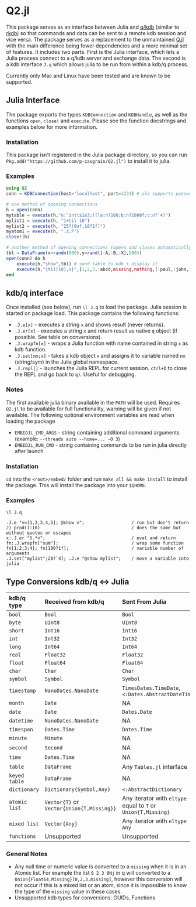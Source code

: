 # Q2.jl

This package serves as an interface between Julia and [q/kdb](https://code.kx.com/q/) (similar to [rkdb](https://github.com/KxSystems/rkdb)) so that commands and data can be sent to a remote kdb session and vice versa. The package serves as a replacement to the unmaintained [Q.jl](https://github.com/enlnt/Q.jl) with the main difference being fewer dependencies and a more minimal set of features. It includes two parts. First is the Julia interface, which lets a Julia process connect to a q/kdb server and exchange data. The second is a kdb interface  `J.q` which allows julia to be run from within a kdb/q process.

Currently only Mac and Linux have been tested and are known to be supported.

## Julia Interface

The package exports the types `KDBConnection` and `KDBHandle`, as well as the functions `open`, `close!` and `execute`. Please see the function docstrings and examples below for more information.

### Installation
This package isn't registered in the Julia package directory, so you can run `Pkg.add("https://github.com/p-casgrain/Q2.jl")` to install it to julia.

### Examples

```julia
using Q2
conn = KDBConnection(host="localhost", port=1234) # alo supports password, etc.

# one method of opening connections
h = open(conn)
mytable = execute(h,"n:`int\$1e3;([]a:n?100;b:n?1000f;c:n?`4)")
mylist1 = execute(h, "1+til 10")
mylist2 = execute(h, "25?(0nf,10?1f)")
myatom1 = execute(h, ".z.P")
close!(h)

# another method of opening connections (opens and closes automatically)
tbl = DataFrame(x=randn(500),y=rand([:A,:B,:X],500))
open(conn) do h
    execute(h,"show",tbl) # send table to kdb + display it
    execute(h,"{til[10],x}",[1,2,3,:abcd,missing,nothing,[:paul,:john,:george,:ringo]])
end
```

## kdb/q interface

Once installed (see below), run `\l J.q` to load the package. Julia session is started on package load.
This package contains the following functions:
 - `.J.e[x]` - executes a string `x` and shows result (never returns). 
 - `.J.er[x]` - executes a string `x` and return result as native `q` object (if possible. See table on conversions).
 - `.J.wrapfn[x]` - wraps a Julia function with name contained in string `x` as kdb function.
 - `.J.set[nm;x]` - takes a kdb object `x` and assigns it to variable named `nm` (string/sym) in the Julia global namespace.
 - `.J.repl[]` - launches the Julia REPL for current session. `ctrl+D` to close the REPL and go back to `q)`. Useful for debugging.

### Notes
The first available julia binary available in the `PATH` will be used. Requires `Q2.jl` to be available for full functionality, warning will be given if not available.
The following optional environment variables are read when loading the package
 - `EMBEDJL_CMD_ARGS` - string containing additional command arguments (example: `--threads auto --home=... -O 3`)
 - `EMBEDJL_RUN_CMD` - string containing commands to be run in julia directly after launch

### Installation

`cd` into the `<root>/embed/` folder and run `make all && make install` to install the package. This will install the package into your `$QHOME`.

### Examples

```
\l J.q

.J.e "v=[1,2,3,4,5]; @show v";                  / run but don't return
J) prod(1:10)                                   / does the same but without quotes or escapes
x:.J.er "5.*v";                                 / eval and return
fn:.J.wrapfn["sum"];                            / wrap some function
fn[1;2;3;4]; fn[100?1f];                        / variable number of arguments
.J.set["mylist";20?`4]; .J.e "@show mylist";    / move a variable into julia 
```



## Type Conversions kdb/q $\longleftrightarrow$ Julia

| **kdb/q type**    | **Received from kdb/q**                         | **Sent From Julia**                                               |
|:---------------	|:-------------------------------------------	|:---------------------------------------------------------------	|
| `bool`     	    | `Bool`                                    	| `Bool`                                                        	|
| `byte`        	| `UInt8`                                   	| `UInt8`                                                       	|
| `short`       	| `Int16`                                   	| `Int16`                                                       	|
| `int`         	| `Int32`                                   	| `Int32`                                                       	|
| `long`        	| `Int64`                                   	| `Int64`                                                       	|
| `real`        	| `Float32`                                 	| `Float32`                                                     	|
| `float`       	| `Float64`                                 	| `Float64`                                                     	|
| `char`        	| `Char`                                    	| `Char`                                                        	|
| `symbol`      	| `Symbol`                                  	| `Symbol`                                                      	|
| `timestamp`   	| `NanoDates.NanoDate`                      	| `TimesDates.TimeDate`, `<:Dates.AbstractDateTime`             	|
| `month`       	| `Date`                                    	| NA                                                            	|
| `date`        	| `Date`                                    	| `Dates.Date`                                                  	|
| `datetime`    	| `NanoDates.NanoDate`                      	| NA                                                            	|
| `timespan`    	| `Dates.Time`                              	| `Dates.Time`                                                  	|
| `minute`      	| `Minute`                                  	| NA                                                            	|
| `second`      	| `Second`                                  	| NA                                                            	|
| `time`        	| `Dates.Time`                              	| NA                                                            	|
| `table`       	| `DataFrame`                              	    | Any `Tables.jl` interface                                     	|
| `keyed table` 	| `DataFrame`                              	    | NA                                                            	|
| `dictionary`  	| `Dictionary{Symbol,Any}`                  	| `<:AbstractDictionary`                                        	|
| `atomic list` 	| `Vector{T}` or `Vector{Union{T,Missing}}` 	| Any iterator with `eltype` equal to `T` or `Union{T,Missing}` 	|
| `mixed list`  	| `Vector{Any}`                             	| Any iterator with `eltype = Any`                              	|
| `functions`     	| Unsupported                                	| Unsupported                                                     	|


### General Notes
 - Any null time or numeric value is converted to a `missing` when it is in an Atomic list. For example the list `0 2 3 0Nj` in q will converted to a `Union{Float64,Missing}[0,2,3,missing]`, however this conversion will not occur if this is a mixed list or an atom, since it is impossible to know the type of the `missing` value in these cases.
 - Unsupported kdb types for conversions: GUIDs, Functions
